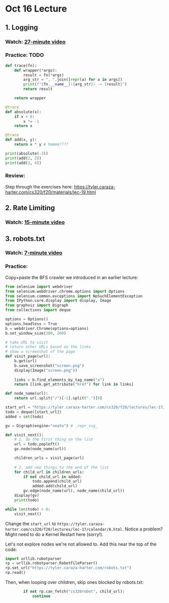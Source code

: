 # Oct 16 Lecture

## 1. Logging

### Watch: [27-minute video](https://youtu.be/ad7HYin-OTo)

### Practice: TODO

```python
def trace(fn):
    def wrapper(*args):
        result = fn(*args)
        arg_str = ", ".join([repr(a) for a in args])
        print(f"{fn.__name__}({arg_str}) -> {result}")
        return result

    return wrapper

@trace
def absolute(x):
    if x < 0:
        x *= -1
    return x

@trace
def add(x, y):
    return x * y # hmmmm????

print(absolute(-3))
print(add(2, 2))
print(add(3, 4))
```

### Review:

Step through the exercises here: https://tyler.caraza-harter.com/cs320/f20/materials/lec-19.html

## 2. Rate Limiting

### Watch: [15-minute video](https://youtu.be/BTji8YXSvE4)

## 3. robots.txt

### Watch: [7-minute video](https://youtu.be/mFXuYKMqghU)

### Practice:

Copy+paste the BFS crawler we introduced in an earlier lecture:

```python
from selenium import webdriver
from selenium.webdriver.chrome.options import Options
from selenium.common.exceptions import NoSuchElementException
from IPython.core.display import display, Image
from graphviz import Digraph
from collections import deque

options = Options()
options.headless = True
b = webdriver.Chrome(options=options)
b.set_window_size(300, 200)

# take URL to visit
# return other URLs based on the links
# show a screenshot of the page
def visit_page(url):
    b.get(url)
    b.save_screenshot("screen.png")
    display(Image("screen.png"))
    
    links = b.find_elements_by_tag_name("a")
    return [link.get_attribute("href") for link in links]

def node_name(url):
    return url.split("/")[-1].split(".")[0]

start_url = "https://tyler.caraza-harter.com/cs320/f20/lectures/lec-17/practice1/1.html"
todo = deque([start_url])
added = set(todo)

gv = Digraph(engine="neato") # _repr_svg_

def visit_next():
    # 1. do the first thing on the list
    url = todo.popleft()
    gv.node(node_name(url))

    children_urls = visit_page(url)
    
    # 2. add new things to the end of the list
    for child_url in children_urls:
        if not child_url in added:
            todo.append(child_url)
            added.add(child_url)
        gv.edge(node_name(url), node_name(child_url))
    display(gv)
    print(todo)

while len(todo) > 0:
    visit_next()
```

Change the `start_url` to
`https://tyler.caraza-harter.com/cs320/f20/lectures/lec-17/calendar/A.html`.
Notice a problem?  Might need to do a Kernel Restart here (sorry!).

Let's not explore nodes we're not allowed to.  Add this near the top of the code:

```python
import urllib.robotparser
rp = urllib.robotparser.RobotFileParser()
rp.set_url("https://tyler.caraza-harter.com/robots.txt")
rp.read()
```

Then, when looping over children, skip ones blocked by robots.txt:

```python
        if not rp.can_fetch("cs320robot", child_url):
            continue
```